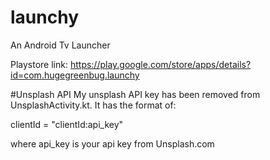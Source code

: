 # launchy
An Android Tv Launcher

Playstore link: https://play.google.com/store/apps/details?id=com.hugegreenbug.launchy

#Unsplash API
My unsplash API key has been removed from UnsplashActivity.kt. It has the format of:

clientId = "clientId:api_key"

where api_key is your api key from Unsplash.com
